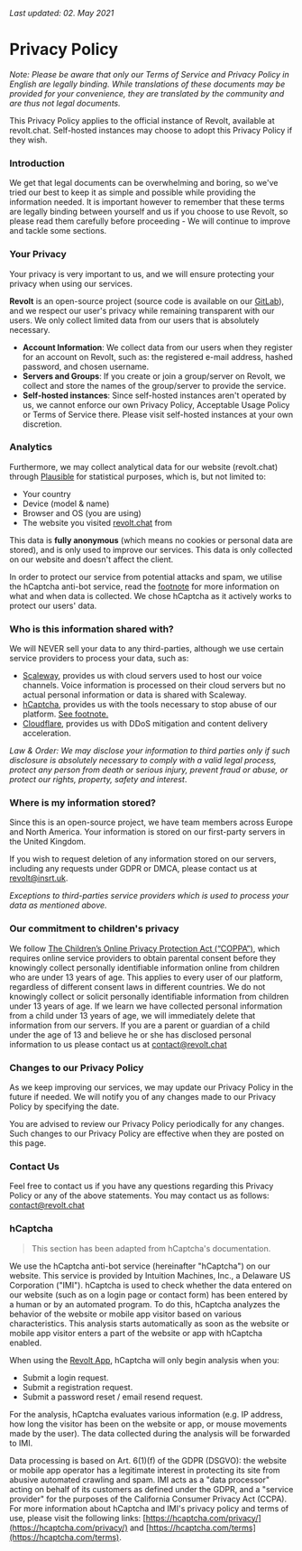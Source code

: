 *Last updated: 02. May 2021*

# Privacy Policy

*Note: Please be aware that only our Terms of Service and Privacy Policy in English are legally binding. While translations of these documents may be provided for your convenience, they are translated by the community and are thus not legal documents.*

This Privacy Policy applies to the official instance of Revolt, available at revolt.chat. Self-hosted instances may choose to adopt this Privacy Policy if they wish.

### Introduction

We get that legal documents can be overwhelming and boring, so we've tried our best to keep it as simple and possible while providing the information needed. It is important however to remember that these terms are legally binding between yourself and us if you choose to use Revolt, so please read them carefully before proceeding - We will continue to improve and tackle some sections. 

### Your Privacy

Your privacy is very important to us, and we will ensure protecting your privacy when using our services.

**Revolt** is an open-source project (source code is available on our [GitLab](https://gitlab.insrt.uk/revolt)), and we respect our user's privacy while remaining transparent with our users. We only collect limited data from our users that is absolutely necessary.

- **Account Information**: We collect data from our users when they register for an account on Revolt, such as: the registered e-mail address, hashed password, and chosen username.
- **Servers and Groups**: If you create or join a group/server on Revolt, we collect and store the names of the group/server to provide the service.
- **Self-hosted instances**: Since self-hosted instances aren't operated by us, we cannot enforce our own Privacy Policy, Acceptable Usage Policy or Terms of Service there. Please visit self-hosted instances at your own discretion.

### Analytics

Furthermore, we may collect analytical data for our website (revolt.chat) through [Plausible](https://plausible.io/) for statistical purposes, which is, but not limited to:

- Your country
- Device (model & name)
- Browser and OS (you are using)
- The website you visited [revolt.chat](http://revolt.chat) from

This data is **fully anonymous** (which means no cookies or personal data are stored), and is only used to improve our services. This data is only collected on our website and doesn't affect the client.

In order to protect our service from potential attacks and spam, we utilise the hCaptcha anti-bot service, read the [footnote](#hcaptcha) for more information on what and when data is collected. We chose hCaptcha as it actively works to protect our users' data.

### Who is this information shared with?

We will NEVER sell your data to any third-parties, although we use certain service providers to process your data, such as:

- [Scaleway](https://www.scaleway.com/en/), provides us with cloud servers used to host our voice channels. Voice information is processed on their cloud servers but no actual personal information or data is shared with Scaleway.
- [hCaptcha](https://hcaptcha.com), provides us with the tools necessary to stop abuse of our platform. [See footnote.](#hcaptcha)
- [Cloudflare](https://cloudflare.com), provides us with DDoS mitigation and content delivery acceleration.

*Law & Order: We may disclose your information to third parties only if such disclosure is absolutely necessary to comply with a valid legal process, protect any person from death or serious injury, prevent fraud or abuse, or protect our rights, property, safety and interest*.

### Where is my information stored?

Since this is an open-source project, we have team members across Europe and North America. Your information is stored on our first-party servers in the United Kingdom.

If you wish to request deletion of any information stored on our servers, including any requests under GDPR or DMCA, please contact us at revolt@insrt.uk.

*Exceptions to third-parties service providers which is used to process your data as mentioned above.*

### Our commitment to children's privacy

We follow [The Children’s Online Privacy Protection Act (“COPPA”)](https://www.ftc.gov/enforcement/rules/rulemaking-regulatory-reform-proceedings/childrens-online-privacy-protection-rule), which requires online service providers to obtain parental consent before they knowingly collect personally identifiable information online from children who are under 13 years of age. This applies to every user of our platform, regardless of different consent laws in different countries. We do not knowingly collect or solicit personally identifiable information from children under 13 years of age. If we learn we have collected personal information from a child under 13 years of age, we will immediately delete that information from our servers. If you are a parent or guardian of a child under the age of 13 and believe he or she has disclosed personal information to us please contact us at [contact@revolt.chat](mailto:contact@revolt.chat)

### Changes to our Privacy Policy

As we keep improving our services, we may update our Privacy Policy in the future if needed. We will notify you of any changes made to our Privacy Policy by specifying the date.

You are advised to review our Privacy Policy periodically for any changes. Such changes to our Privacy Policy are effective when they are posted on this page.

### Contact Us

Feel free to contact us if you have any questions regarding this Privacy Policy or any of the above statements. You may contact us as follows: [contact@revolt.chat](mailto:contact@revolt.chat)

### hCaptcha

> This section has been adapted from hCaptcha's documentation.

We use the hCaptcha anti-bot service (hereinafter "hCaptcha") on our website. This service is provided by Intuition Machines, Inc., a Delaware US Corporation ("IMI"). hCaptcha is used to check whether the data entered on our website (such as on a login page or contact form) has been entered by a human or by an automated program. To do this, hCaptcha analyzes the behavior of the website or mobile app visitor based on various characteristics. This analysis starts automatically as soon as the website or mobile app visitor enters a part of the website or app with hCaptcha enabled.

When using the [Revolt App](https://app.revolt.chat), hCaptcha will only begin analysis when you:

- Submit a login request.
- Submit a registration request.
- Submit a password reset / email resend request.

For the analysis, hCaptcha evaluates various information (e.g. IP address, how long the visitor has been on the website or app, or mouse movements made by the user). The data collected during the analysis will be forwarded to IMI.

Data processing is based on Art. 6(1)(f) of the GDPR (DSGVO): the website or mobile app operator has a legitimate interest in protecting its site from abusive automated crawling and spam. IMI acts as a "data processor" acting on behalf of its customers as defined under the GDPR, and a "service provider" for the purposes of the California Consumer Privacy Act (CCPA). For more information about hCaptcha and IMI's privacy policy and terms of use, please visit the following links: [https://hcaptcha.com/privacy/](https://hcaptcha.com/privacy/) and [https://hcaptcha.com/terms](https://hcaptcha.com/terms).
